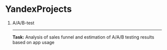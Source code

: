 # YandexProjects
1. A/A/B-test<hr>
   <b>Task:</b>
   Analysis of sales funnel and estimation of A/A/B testing results based on app usage
